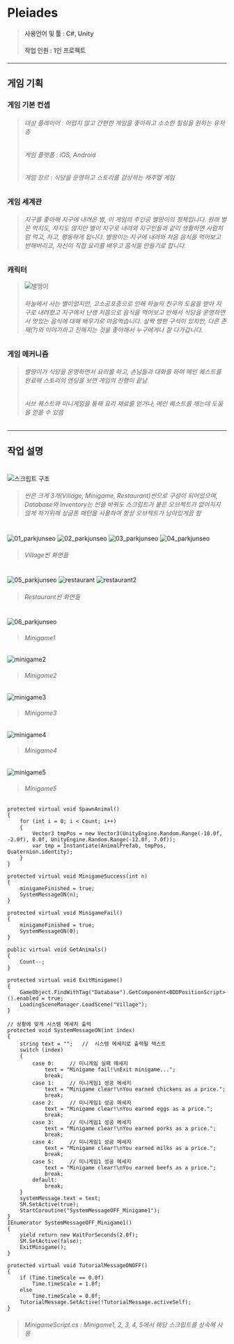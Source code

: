 # Pleiades
> #### 사용언어 및 툴 : C#, Unity
> #### 작업 인원 : 1인 프로젝트

--------
## 게임 기획
### 게임 기본 컨셉
> ###### 대상 플레이어 : 어렵지 않고 간편한 게임을 좋아하고 소소한 힐링을 원하는 유저층
> ###### 게임 플랫폼 : iOS, Android
> ###### 게임 장르 : 식당을 운영하고 스토리를 감상하는 캐주얼 게임

### 게임 세계관
> ###### 지구를 좋아해 지구에 내려온 별, 이 게임의 주인공 별땅이의 정체입니다. 원래 별은 먹지도, 자지도 않지만 별이 지구로 내려와 지구인들과 같이 생활하면 사람처럼 먹고, 자고, 행동하게 됩니다. 별땅이는 지구에 내려와 처음 음식을 먹어보고 반해버리고, 자신이 직접 요리를 배우고 음식을 만들기로 합니다.

### 캐릭터
> ![별땅이](https://user-images.githubusercontent.com/75113789/101164123-0868e680-3678-11eb-8e91-a587d40d0d83.png)
> ###### 하늘에서 사는 별이었지만, 고소공포증으로 인해 하늘의 친구의 도움을 받아 지구로 내려왔고 지구에서 난생 처음으로 음식을 먹어보고 반해서 식당을 운영하면서 맛있는 음식에 대해 배우기로 마음먹습니다. 살짝 맹한 구석이 있지만, 다른 존재(?)와 이야기하고 친해지는 것을 좋아해서 누구에게나 잘 다가갑니다.

### 게임 메커니즘
> ###### 별땅이가 식당을 운영하면서 요리를 하고, 손님들과 대화를 하며 메인 퀘스트를 완료해 스토리의 엔딩을 보면 게임의 진행이 끝남
> ###### 서브 퀘스트와 미니게임을 통해 요리 재료를 얻거나, 메인 퀘스트를 깨는데 도움을 얻을 수 있음


-------
## 작업 설명
#
![스크립트 구조](https://user-images.githubusercontent.com/75113789/101277327-fe212680-37f6-11eb-9452-2393ae793a78.PNG)
> ###### 씬은 크게 3개(Village, Minigame, Restaurant)씬으로 구성이 되어있으며, Database와 Inventory는 씬을 바꿔도 스크립트가 붙은 오브젝트가 없어지지 않게 하기위해 싱글톤 패턴을 사용하여 항상 오브젝트가 남아있게끔 함

#
![01_parkjunseo](https://user-images.githubusercontent.com/75113789/101164574-8d540000-3678-11eb-9453-d4d1fe8fcaae.png)
![02_parkjunseo](https://user-images.githubusercontent.com/75113789/101164577-8f1dc380-3678-11eb-808c-a94147d31d51.PNG)
![03_parkjunseo](https://user-images.githubusercontent.com/75113789/101164579-8f1dc380-3678-11eb-84bd-ec63756524e0.PNG)
![04_parkjunseo](https://user-images.githubusercontent.com/75113789/101164580-8fb65a00-3678-11eb-94d6-2fe6bb56bf10.PNG)
> ###### Village씬 화면들

#
![05_parkjunseo](https://user-images.githubusercontent.com/75113789/101164581-904ef080-3678-11eb-84e9-f408485d2e42.PNG)
![restaurant](https://user-images.githubusercontent.com/75113789/101278207-4fccaf80-37fd-11eb-8221-8c2fffeff745.PNG)
![restaurant2](https://user-images.githubusercontent.com/75113789/101278208-50fddc80-37fd-11eb-953c-0e110e278487.PNG)
> ###### Restaurant씬 화면들

#
![06_parkjunseo](https://user-images.githubusercontent.com/75113789/101164583-904ef080-3678-11eb-866c-cb89a1c44b36.PNG)
> ###### Minigame1
![minigame2](https://user-images.githubusercontent.com/75113789/101278334-f9ac3c00-37fd-11eb-9043-bdfa6b282069.PNG)
> ###### Minigame2
![minigame3](https://user-images.githubusercontent.com/75113789/101278336-fadd6900-37fd-11eb-8cf8-23d77db0ccad.PNG)
> ###### Minigame3
![minigame4](https://user-images.githubusercontent.com/75113789/101278337-fb75ff80-37fd-11eb-9090-03eed7db4282.PNG)
> ###### Minigame4
![minigame5](https://user-images.githubusercontent.com/75113789/101278338-fc0e9600-37fd-11eb-9b2b-2134780ae99e.PNG)
> ###### Minigame5

##
    protected virtual void SpawnAnimal()
    {
        for (int i = 0; i < Count; i++)
        {
            Vector3 tmpPos = new Vector3(UnityEngine.Random.Range(-10.0f, -2.0f), 0.0f, UnityEngine.Random.Range(-12.0f, 7.0f));
            var tmp = Instantiate(AnimalPrefab, tmpPos, Quaternion.identity);
        }
    }

    protected virtual void MinigameSuccess(int n)
    {
        minigameFinished = true;
        SystemMessageON(n);
    }

    protected virtual void MinigameFail()
    {
        minigameFinished = true;
        SystemMessageON(0);
    }

    public virtual void GetAnimals()
    {
        Count--;
    }

    protected virtual void ExitMinigame()
    {
        GameObject.FindWithTag("Database").GetComponent<BDDPositionScript>().enabled = true;
        LoadingSceneManager.LoadScene("Village");
    }

    // 상황에 맞게 시스템 메세지 출력
    protected void SystemMessageON(int index)
    {
        string text = "";   //  시스템 메세지로 출력될 텍스트
        switch (index)
        {
            case 0:     // 미니게임 실패 메세지
                text = "Minigame fail!\nExit minigame...";
                break;
            case 1:     // 미니게임1 성공 메세지
                text = "Minigame clear!\nYou earned chickens as a price.";
                break;
            case 2:     // 미니게임1 성공 메세지
                text = "Minigame clear!\nYou earned eggs as a price.";
                break;
            case 3:     // 미니게임1 성공 메세지
                text = "Minigame clear!\nYou earned porks as a price.";
                break;
            case 4:     // 미니게임1 성공 메세지
                text = "Minigame clear!\nYou earned milks as a price.";
                break;
            case 5:     // 미니게임1 성공 메세지
                text = "Minigame clear!\nYou earned beefs as a price.";
                break;
            default:
                break;
        }
        systemMessage.text = text;
        SM.SetActive(true);
        StartCoroutine("SystemMessageOFF_Minigame1");
    }
    IEnumerator SystemMessageOFF_Minigame1()
    {
        yield return new WaitForSeconds(2.0f);
        SM.SetActive(false);
        ExitMinigame();
    }

    protected virtual void TutorialMessageONOFF()
    {
        if (Time.timeScale == 0.0f)
            Time.timeScale = 1.0f;
        else
            Time.timeScale = 0.0f;
        TutorialMessage.SetActive(!TutorialMessage.activeSelf);
    }
> ###### MinigameScript.cs : Minigame1, 2, 3, 4, 5에서 해당 스크립트를 상속해 사용



